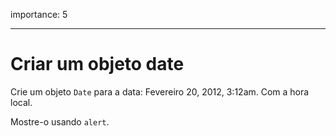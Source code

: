 importance: 5

---

# Criar um objeto date

Crie um objeto `Date` para a data: Fevereiro 20, 2012, 3:12am. Com a hora local.

Mostre-o usando `alert`.
